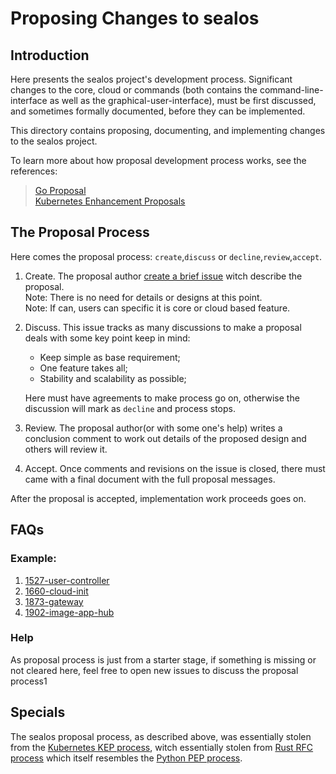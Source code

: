 # Proposing Changes to sealos

## Introduction

Here presents the sealos project's development process.
Significant changes to the core, cloud or commands
(both contains the command-line-interface as well as the graphical-user-interface),
must be first discussed, and sometimes formally documented, before they can be implemented.

This directory contains proposing, documenting, and implementing changes to the sealos project.

To learn more about how proposal development process works, see the references:
> [Go Proposal](https://talks.golang.org/2015/how-go-was-made.slide)\
> [Kubernetes Enhancement Proposals](https://github.com/kubernetes/enhancements)

## The Proposal Process

Here comes the proposal process: `create`,`discuss` or `decline`,`review`,`accept`.

1. Create. The proposal author [create a brief issue](https://github.com/labring/sealos/issues/new?template=feature.md&title=Feature%3A+brief+description+of+the+feature) witch describe the proposal.\
   Note: There is no need for details or designs at this point.\
   Note: If can, users can specific it is core or cloud based feature.

2. Discuss. This issue tracks as many discussions to make a proposal deals with some key point keep in mind:
    - Keep simple as base requirement;
    - One feature takes all;
    - Stability and scalability as possible;

   Here must have agreements to make process go on, otherwise the discussion will mark as `decline` and process stops.

3. Review. The proposal author(or with some one's help) writes a conclusion comment to work out details of the proposed design and others will review it.

4. Accept. Once comments and revisions on the issue is closed, there must came with a final document with the full proposal messages.

After the proposal is accepted, implementation work proceeds goes on.

## FAQs

### Example:

1. [1527-user-controller](https://github.com/labring/sealos/issues/1527)
2. [1660-cloud-init](https://github.com/labring/sealos/issues/1660)
3. [1873-gateway](https://github.com/labring/sealos/issues/1873)
4. [1902-image-app-hub](https://github.com/labring/sealos/issues/1902)

### Help

As proposal process is just from a starter stage, if something is missing or not cleared here, feel free to open new issues to discuss the proposal process1

## Specials

The sealos proposal process, as described above, was essentially stolen from the [Kubernetes KEP process](https://github.com/kubernetes/enhancements), witch essentially stolen from [Rust RFC process](https://github.com/rust-lang/rfcs) which itself resembles the [Python PEP process](https://www.python.org/dev/peps/pep-0001/).